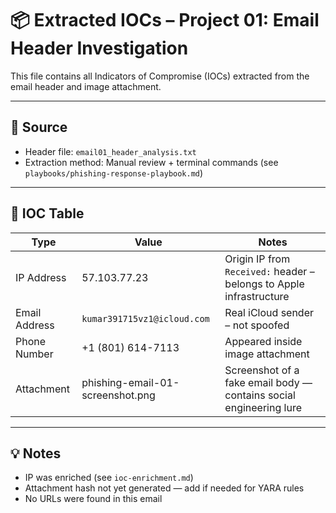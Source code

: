 # 📦 Extracted IOCs – Project 01: Email Header Investigation

This file contains all Indicators of Compromise (IOCs) extracted from the email header and image attachment.

---

## 📄 Source
- Header file: `email01_header_analysis.txt`
- Extraction method: Manual review + terminal commands (see `playbooks/phishing-response-playbook.md`)

---

## 🧩 IOC Table

| Type          | Value                          | Notes                                                                 |
|---------------|--------------------------------|-----------------------------------------------------------------------|
| IP Address    | 57.103.77.23                   | Origin IP from `Received:` header – belongs to Apple infrastructure  |
| Email Address | `kumar391715vz1@icloud.com`      | Real iCloud sender – not spoofed                                      |                                |
| Phone Number  | +1 (801) 614-7113              | Appeared inside image attachment                                        |
| Attachment    | phishing-email-01-screenshot.png | Screenshot of a fake email body — contains social engineering lure    |

---

## 💡 Notes

- IP was enriched (see `ioc-enrichment.md`)
- Attachment hash not yet generated — add if needed for YARA rules
- No URLs were found in this email

